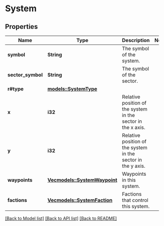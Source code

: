# System

## Properties

Name | Type | Description | Notes
------------ | ------------- | ------------- | -------------
**symbol** | **String** | The symbol of the system. | 
**sector_symbol** | **String** | The symbol of the sector. | 
**r#type** | [**models::SystemType**](SystemType.md) |  | 
**x** | **i32** | Relative position of the system in the sector in the x axis. | 
**y** | **i32** | Relative position of the system in the sector in the y axis. | 
**waypoints** | [**Vec<models::SystemWaypoint>**](SystemWaypoint.md) | Waypoints in this system. | 
**factions** | [**Vec<models::SystemFaction>**](SystemFaction.md) | Factions that control this system. | 

[[Back to Model list]](../README.md#documentation-for-models) [[Back to API list]](../README.md#documentation-for-api-endpoints) [[Back to README]](../README.md)


